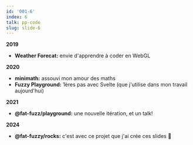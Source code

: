 ```yaml
---
id: '001-6'
index: 6
talk: pp-code
slug: slide-6
---
```

**2019**

- **Weather Forecat:** envie d'apprendre à coder en WebGL

**2020**

- **minimath:** assouvi mon amour des maths
- **Fuzzy Playground:** 1ères pas avec Svelte (que j'utilise dans mon travail aujourd'hui)

**2021**

- **@fat-fuzz/playground:** une nouvelle itération, et un talk!

**2024**

- **@fat-fuzzy/rocks:** c'est avec ce projet que j'ai crée ces slides 🎉
